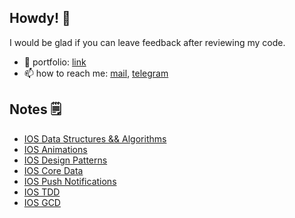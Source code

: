 ## Howdy! 👋

I would be glad if you can leave feedback after reviewing my code.

- 💼  portfolio: [link](https://egorskikh.ru/project.html)
- 📫  how to reach me: [mail](mailto:main@egorskikh.ru), [telegram](https://t.me/egorskikh)

## Notes 🗒

- [IOS Data Structures && Algorithms ](https://github.com/egorskikh/IOS-Data-Structures-and-Algorithms)
- [IOS Animations](https://github.com/egorskikh/IOS-Animations)
- [IOS Design Patterns](https://github.com/egorskikh/IOS-Design-Patterns)
- [IOS Core Data](https://github.com/egorskikh/IOS-CoreData)
- [IOS Push Notifications](https://github.com/egorskikh/IOS-PushNotifications)
- [IOS TDD](https://github.com/egorskikh/IOS-TDD)
- [IOS GCD](https://github.com/egorskikh/IOS-Concurrency)



<!--
**egorskikh/egorskikh** is a ✨ _special_ ✨ repository because its `README.md` (this file) appears on your GitHub profile.

Here are some ideas to get you started:

- 🔭 I’m currently working on ...
- 🌱 I’m currently learning ...
- 👯 I’m looking to collaborate on ...
- 🤔 I’m looking for help with ...
- 💬 Ask me about ...
- 📫 How to reach me: ...
- 😄 Pronouns: ...
- ⚡ Fun fact: ...
- 📃  cv: [ru](https://egorskikh.ru/cv.html)
-->
